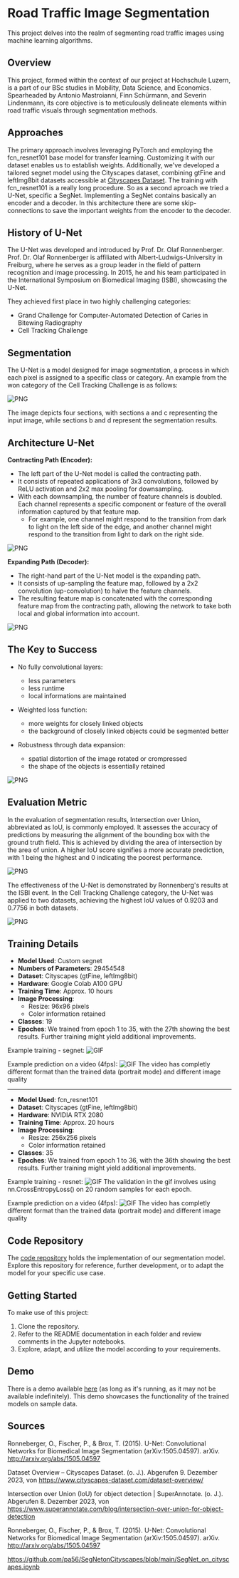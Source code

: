 # Road Traffic Image Segmentation

This project delves into the realm of segmenting road traffic images using machine learning algorithms. 

## Overview

This project, formed within the context of our project at Hochschule Luzern, is a part of our BSc studies in Mobility, Data Science, and Economics. Spearheaded by Antonio Mastroianni, Finn Schürmann, and Severin Lindenmann, its core objective is to meticulously delineate elements within road traffic visuals through segmentation methods.

## Approaches

The primary approach involves leveraging PyTorch and employing the fcn_resnet101 base model for transfer learning. Customizing it with our dataset enables us to establish weights. Additionally, we've developed a tailored segnet model using the Cityscapes dataset, combining gtFine and leftImg8bit datasets accessible at [Cityscapes Dataset](https://www.cityscapes-dataset.com/). The training with fcn_resnet101 is a really long procedure. So as a second aproach we tried a U-Net, specific a SegNet. Implementing a SegNet contains basically an encoder and a decoder. In this architecture there are some skip-connections to save the important weights from the encoder to the decoder.

## History of U-Net
The U-Net was developed and introduced by Prof. Dr. Olaf Ronnenberger. Prof. Dr. Olaf Ronnenberger is affiliated with Albert-Ludwigs-University in Freiburg, where he serves as a group leader in the field of pattern recognition and image processing. In 2015, he and his team participated in the International Symposium on Biomedical Imaging (ISBI), showcasing the U-Net.

They achieved first place in two highly challenging categories:
- Grand Challenge for Computer-Automated Detection of Caries in Bitewing Radiography
- Cell Tracking Challenge

## Segmentation
The U-Net is a model designed for image segmentation, a process in which each pixel is assigned to a specific class or category. An example from the won category of the Cell Tracking Challenge is as follows:

![PNG](https://github.com/swisscenturion/segmentation-of-streets-and-cars/blob/main/images/segmentation_example.png)

The image depicts four sections, with sections a and c representing the input image, while sections b and d represent the segmentation results.

## Architecture U-Net

**Contracting Path (Encoder):**
- The left part of the U-Net model is called the contracting path.
- It consists of repeated applications of 3x3 convolutions, followed by ReLU activation and 2x2 max pooling for downsampling.
- With each downsampling, the number of feature channels is doubled. Each channel represents a specific component or feature of the overall information captured by that feature map.
  - For example, one channel might respond to the transition from dark to light on the left side of the edge, and another channel might respond to the transition from light to dark on the right side.

![PNG](https://github.com/swisscenturion/segmentation-of-streets-and-cars/blob/main/images/UNET_encoder.png) 

**Expanding Path (Decoder):**
- The right-hand part of the U-Net model is the expanding path.
- It consists of up-sampling the feature map, followed by a 2x2 convolution (up-convolution) to halve the feature channels.
- The resulting feature map is concatenated with the corresponding feature map from the contracting path, allowing the network to take both local and global information into account.

![PNG](https://github.com/swisscenturion/segmentation-of-streets-and-cars/blob/main/images/UNET_decoder.png)

## The Key to Success

- No fully convolutional layers:
  - less parameters
  - less runtime
  - local informations are maintained
  
- Weighted loss function:
  - more weights for closely linked objects
  - the background of closely linked objects could be segmented better

- Robustness through data expansion:
  - spatial distortion of the image rotated or crompressed
  - the shape of the objects is essentially retained

![PNG](https://github.com/swisscenturion/segmentation-of-streets-and-cars/blob/main/images/key_to_sucess.png)

## Evaluation Metric
In the evaluation of segmentation results, Intersection over Union, abbreviated as IoU, is commonly employed. It assesses the accuracy of predictions by measuring the alignment of the bounding box with the ground truth field. This is achieved by dividing the area of intersection by the area of union. A higher IoU score signifies a more accurate prediction, with 1 being the highest and 0 indicating the poorest performance.

![PNG](https://github.com/swisscenturion/segmentation-of-streets-and-cars/blob/main/images/IoU.png)


The effectiveness of the U-Net is demonstrated by Ronnenberg's results at the ISBI event. In the Cell Tracking Challenge category, the U-Net was applied to two datasets, achieving the highest IoU values of 0.9203 and 0.7756 in both datasets.

![PNG](https://github.com/swisscenturion/segmentation-of-streets-and-cars/blob/main/images/Values_IoU.png)



## Training Details

- **Model Used**: Custom segnet
- **Numbers of Parameters**: 29454548
- **Dataset**: Cityscapes (gtFine, leftImg8bit)
- **Hardware**: Google Colab A100 GPU
- **Training Time**: Approx. 10 hours
- **Image Processing**:
  - Resize: 96x96 pixels
  - Color information retained
- **Classes**: 19 
- **Epoches**: We trained from epoch 1 to 35, with the 27th showing the best results. Further training might yield additional improvements.

Example training - segnet:
![GIF](https://github.com/swisscenturion/segmentation-of-streets-and-cars/blob/main/predict/segnet_segmentation.gif)

Example prediction on a video (4fps):
![GIF](https://github.com/swisscenturion/segmentation-of-streets-and-cars/blob/main/predict/segnet_video.gif)
The video has completly different format than the trained data (portrait mode) and different image quality

---

- **Model Used**: fcn_resnet101
- **Dataset**: Cityscapes (gtFine, leftImg8bit)
- **Hardware**: NVIDIA RTX 2080
- **Training Time**: Approx. 20 hours
- **Image Processing**:
  - Resize: 256x256 pixels
  - Color information retained
- **Classes**: 35
- **Epoches**: We trained from epoch 1 to 36, with the 36th showing the best results. Further training might yield additional improvements.

Example training - resnet:
![GIF](https://github.com/swisscenturion/segmentation-of-streets-and-cars/blob/main/predict/resnet_segmentation.gif)
The validation in the gif involves using nn.CrossEntropyLoss() on 20 random samples for each epoch.

Example prediction on a video (4fps):
![GIF](https://github.com/swisscenturion/segmentation-of-streets-and-cars/blob/main/predict/resnet_video.gif)
The video has completly different format than the trained data (portrait mode) and different image quality

## Code Repository

The [code repository](https://github.com/swisscenturion/u-net-segmentation-of-streets-and-cars) holds the implementation of our segmentation model. Explore this repository for reference, further development, or to adapt the model for your specific use case.

## Getting Started

To make use of this project:

1. Clone the repository.
2. Refer to the README documentation in each folder and review comments in the Jupyter notebooks.
3. Explore, adapt, and utilize the model according to your requirements.

## Demo

There is a demo available [here](https://segmentation.severin.io) (as long as it's running, as it may not be available indefinitely). This demo showcases the functionality of the trained models on sample data.

## Sources

Ronneberger, O., Fischer, P., & Brox, T. (2015). U-Net: Convolutional Networks for Biomedical Image Segmentation (arXiv:1505.04597). arXiv. http://arxiv.org/abs/1505.04597

Dataset Overview – Cityscapes Dataset. (o. J.). Abgerufen 9. Dezember 2023, von https://www.cityscapes-dataset.com/dataset-overview/

Intersection over Union (IoU) for object detection | SuperAnnotate. (o. J.). Abgerufen 8. Dezember 2023, von https://www.superannotate.com/blog/intersection-over-union-for-object-detection

Ronneberger, O., Fischer, P., & Brox, T. (2015). U-Net: Convolutional Networks for Biomedical Image Segmentation (arXiv:1505.04597). arXiv. http://arxiv.org/abs/1505.04597

https://github.com/pa56/SegNetonCityscapes/blob/main/SegNet_on_cityscapes.ipynb